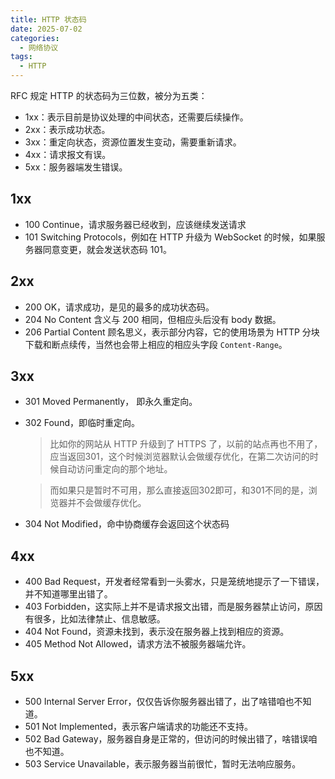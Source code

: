 ```yaml
---
title: HTTP 状态码
date: 2025-07-02
categories:
  - 网络协议
tags:
  - HTTP
---
```


RFC 规定 HTTP 的状态码为三位数，被分为五类：
+ 1xx：表示目前是协议处理的中间状态，还需要后续操作。
+ 2xx：表示成功状态。
+ 3xx：重定向状态，资源位置发生变动，需要重新请求。
+ 4xx：请求报文有误。
+ 5xx：服务器端发生错误。


## 1xx
+ 100 Continue，请求服务器已经收到，应该继续发送请求
+ 101 Switching Protocols，例如在 HTTP 升级为 WebSocket 的时候，如果服务器同意变更，就会发送状态码 101。

## 2xx
+ 200 OK，请求成功，是见的最多的成功状态码。
+ 204 No Content 含义与 200 相同，但相应头后没有 body 数据。
+ 206 Partial Content 顾名思义，表示部分内容，它的使用场景为 HTTP 分块下载和断点续传，当然也会带上相应的相应头字段 `Content-Range`。

## 3xx

+ 301 Moved Permanently， 即永久重定向。
+ 302 Found，即临时重定向。
    > 比如你的网站从 HTTP 升级到了 HTTPS 了，以前的站点再也不用了，应当返回301，这个时候浏览器默认会做缓存优化，在第二次访问的时候自动访问重定向的那个地址。

    > 而如果只是暂时不可用，那么直接返回302即可，和301不同的是，浏览器并不会做缓存优化。

+ 304 Not Modified，命中协商缓存会返回这个状态码

## 4xx
+ 400 Bad Request，开发者经常看到一头雾水，只是笼统地提示了一下错误，并不知道哪里出错了。
+ 403 Forbidden，这实际上并不是请求报文出错，而是服务器禁止访问，原因有很多，比如法律禁止、信息敏感。
+ 404 Not Found，资源未找到，表示没在服务器上找到相应的资源。
+ 405 Method Not Allowed，请求方法不被服务器端允许。

## 5xx
+ 500 Internal Server Error，仅仅告诉你服务器出错了，出了啥错咱也不知道。
+ 501 Not Implemented，表示客户端请求的功能还不支持。
+ 502 Bad Gateway，服务器自身是正常的，但访问的时候出错了，啥错误咱也不知道。
+ 503 Service Unavailable，表示服务器当前很忙，暂时无法响应服务。
